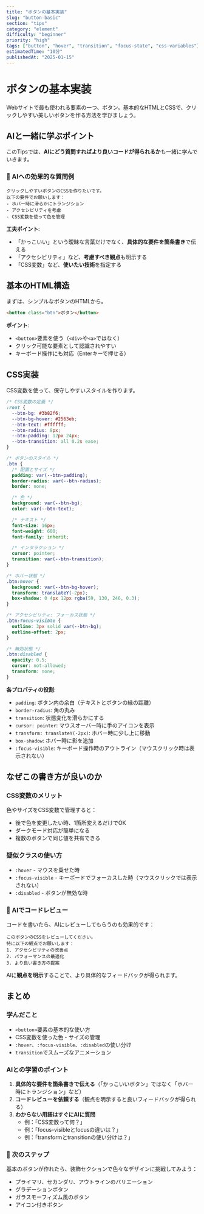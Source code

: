 ```yaml
---
title: "ボタンの基本実装"
slug: "button-basic"
section: "tips"
category: "element"
difficulty: "beginner"
priority: "high"
tags: ["button", "hover", "transition", "focus-state", "css-variables"]
estimatedTime: "10分"
publishedAt: "2025-01-15"
---
```


# ボタンの基本実装

Webサイトで最も使われる要素の一つ、ボタン。基本的なHTMLとCSSで、クリックしやすい美しいボタンを作る方法を学びましょう。

## AIと一緒に学ぶポイント

このTipsでは、**AIにどう質問すればより良いコードが得られるか**も一緒に学んでいきます。

### 🤖 AIへの効果的な質問例

```
クリックしやすいボタンのCSSを作りたいです。
以下の要件でお願いします：
- ホバー時に滑らかにトランジション
- アクセシビリティを考慮
- CSS変数を使って色を管理
```

**工夫ポイント**:
- 「かっこいい」という曖昧な言葉だけでなく、**具体的な要件を箇条書き**で伝える
- 「アクセシビリティ」など、**考慮すべき観点**も明示する
- 「CSS変数」など、**使いたい技術**を指定する

## 基本のHTML構造

まずは、シンプルなボタンのHTMLから。

```html
<button class="btn">ボタン</button>
```

**ポイント**:
- `<button>`要素を使う（`<div>`や`<a>`ではなく）
- クリック可能な要素として認識されやすい
- キーボード操作にも対応（Enterキーで押せる）

## CSS実装

CSS変数を使って、保守しやすいスタイルを作ります。

```css
/* CSS変数の定義 */
:root {
  --btn-bg: #3b82f6;
  --btn-bg-hover: #2563eb;
  --btn-text: #ffffff;
  --btn-radius: 8px;
  --btn-padding: 12px 24px;
  --btn-transition: all 0.2s ease;
}

/* ボタンのスタイル */
.btn {
  /* 配置とサイズ */
  padding: var(--btn-padding);
  border-radius: var(--btn-radius);
  border: none;

  /* 色 */
  background: var(--btn-bg);
  color: var(--btn-text);

  /* テキスト */
  font-size: 16px;
  font-weight: 600;
  font-family: inherit;

  /* インタラクション */
  cursor: pointer;
  transition: var(--btn-transition);
}

/* ホバー状態 */
.btn:hover {
  background: var(--btn-bg-hover);
  transform: translateY(-2px);
  box-shadow: 0 4px 12px rgba(59, 130, 246, 0.3);
}

/* アクセシビリティ: フォーカス状態 */
.btn:focus-visible {
  outline: 3px solid var(--btn-bg);
  outline-offset: 2px;
}

/* 無効状態 */
.btn:disabled {
  opacity: 0.5;
  cursor: not-allowed;
  transform: none;
}
```

**各プロパティの役割**:

- `padding`: ボタン内の余白（テキストとボタンの縁の距離）
- `border-radius`: 角の丸み
- `transition`: 状態変化を滑らかにする
- `cursor: pointer`: マウスオーバー時に手のアイコンを表示
- `transform: translateY(-2px)`: ホバー時に少し上に移動
- `box-shadow`: ホバー時に影を追加
- `:focus-visible`: キーボード操作時のアウトライン（マウスクリック時は表示されない）

## なぜこの書き方が良いのか

### CSS変数のメリット

色やサイズをCSS変数で管理すると：
- 後で色を変更したい時、1箇所変えるだけでOK
- ダークモード対応が簡単になる
- 複数のボタンで同じ値を共有できる

### 疑似クラスの使い方

- `:hover` - マウスを乗せた時
- `:focus-visible` - キーボードでフォーカスした時（マウスクリックでは表示されない）
- `:disabled` - ボタンが無効な時

### 🤖 AIでコードレビュー

コードを書いたら、AIにレビューしてもらうのも効果的です：

```
このボタンのCSSをレビューしてください。
特に以下の観点でお願いします：
1. アクセシビリティの改善点
2. パフォーマンスの最適化
3. より良い書き方の提案
```

AIに**観点を明示**することで、より具体的なフィードバックが得られます。

## まとめ

### 学んだこと

- `<button>`要素の基本的な使い方
- CSS変数を使った色・サイズの管理
- `:hover`、`:focus-visible`、`:disabled`の使い分け
- `transition`でスムーズなアニメーション

### AIとの学習のポイント

1. **具体的な要件を箇条書きで伝える**（「かっこいいボタン」ではなく「ホバー時にトランジション」など）
2. **コードレビューを依頼する**（観点を明示すると良いフィードバックが得られる）
3. **わからない用語はすぐにAIに質問**
   - 例：「CSS変数って何？」
   - 例：「focus-visibleとfocusの違いは？」
   - 例：「transformとtransitionの使い分けは？」

### 🚀 次のステップ

基本のボタンが作れたら、装飾セクションで色々なデザインに挑戦してみよう：
- プライマリ、セカンダリ、アウトラインのバリエーション
- グラデーションボタン
- ガラスモーフィズム風のボタン
- アイコン付きボタン
